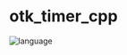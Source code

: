 # otk\_timer\_cpp

![language](http://img.shields.io/badge/language-C++/14-lightgrey.svg?style=flat)
